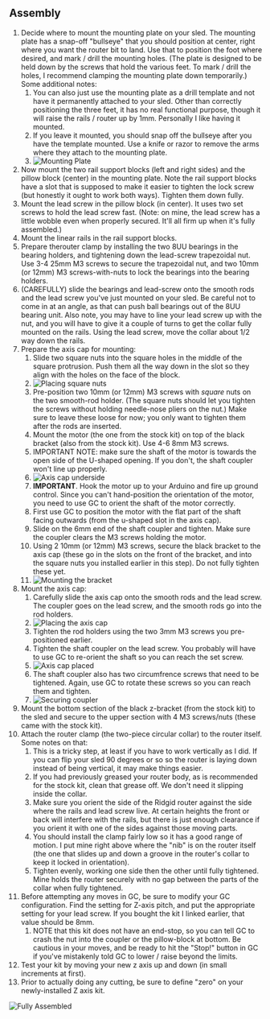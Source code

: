 ## Assembly

1. Decide where to mount the mounting plate on your sled. The mounting plate has a snap-off "bullseye" that you should position at center, right where you want the router bit to land. Use that to position the foot where desired, and mark / drill the mounting holes. (The plate is designed to be held down by the screws that hold the various feet. To mark / drill the holes, I recommend clamping the mounting plate down temporarily.) Some additional notes:
    1. You can also just use the mounting plate as a drill template and not have it permanently attached to your sled. Other than correctly positioning the three feet, it has no real functional purpose, though it will raise the rails / router up by 1mm. Personally I like having it mounted.
    2. If you leave it mounted, you should snap off the bullseye after you have the template mounted. Use a knife or razor to remove the arms where they attach to the mounting plate.
    3. ![Mounting Plate](https://raw.githubusercontent.com/MaslowCommunityGarden/Yet-Another-Z-Axis-Mod/master/mounting_plate.jpg)
2. Now mount the two rail support blocks (left and right sides) and the pillow block (center) in the mounting plate. Note the rail support blocks have a slot that is supposed to make it easier to tighten the lock screw (but honestly it ought to work both ways). Tighten them down fully.
2. Mount the lead screw in the pillow block (in center). It uses two set screws to hold the lead screw fast.  (Note: on mine, the lead screw has a little wobble even when properly secured. It'll all firm up when it's fully assembled.)
3. Mount the linear rails in the rail support blocks.
4. Prepare therouter clamp by installing the two 8UU bearings in the bearing holders, and tightening down the lead-screw trapezoidal nut. Use 3-4 25mm M3 screws to secure the trapezoidal nut, and two 10mm (or 12mm) M3 screws-with-nuts to lock the bearings into the bearing holders.
5. (CAREFULLY) slide the bearings and lead-screw onto the smooth rods and the lead screw you've just mounted on your sled. Be careful not to come in at an angle, as that can push ball bearings out of the 8UU bearing unit. Also note, you may have to line your lead screw up with the nut, and you will have to give it a couple of turns to get the collar fully mounted on the rails. Using the lead screw, move the collar about 1/2 way down the rails.
6. Prepare the axis cap for mounting:
    1. Slide two square nuts into the square holes in the middle of the square protrusion. Push them all the way down in the slot so they align with the holes on the face of the block.
    2. ![Placing square nuts](https://raw.githubusercontent.com/MaslowCommunityGarden/Yet-Another-Z-Axis-Mod/master/placing_nuts.jpg)
    3. Pre-position two 10mm (or 12mm) M3 screws with *square* nuts on the two smooth-rod holder. (The square nuts should let you tighten the screws without holding needle-nose pliers on the nut.) Make sure to leave these loose for now; you only want to tighten them after the rods are inserted.
    4. Mount the motor (the one from the stock kit) on top of the black bracket (also from the stock kit). Use 4-6 8mm M3 screws.
    5. IMPORTANT NOTE: make sure the shaft of the motor is towards the open side of the U-shaped opening. If you don't, the shaft coupler won't line up properly.
    6. ![Axis cap underside](https://raw.githubusercontent.com/MaslowCommunityGarden/Yet-Another-Z-Axis-Mod/master/mounting_motor2.jpg)
    7. **IMPORTANT**. Hook the motor up to your Arduino and fire up ground control. Since you can't hand-position the orientation of the motor, you need to use GC to orient the shaft of the motor correctly.
      1. First use GC to position the motor with the flat part of the shaft facing outwards (from the u-shaped slot in the axis cap).
      2. Slide on the 6mm end of the shaft coupler and tighten. Make sure the coupler clears the M3 screws holding the motor.
      3. Using 2 10mm (or 12mm) M3 screws, secure the black bracket to the axis cap (these go in the slots on the front of the bracket, and into the square nuts you installed earlier in this step). Do not fully tighten these yet.
      4. ![Mounting the bracket](https://raw.githubusercontent.com/MaslowCommunityGarden/Yet-Another-Z-Axis-Mod/master/mounting_bracket2.jpg)
7. Mount the axis cap:
    1. Carefully slide the axis cap onto the smooth rods and the lead screw. The coupler goes on the lead screw, and the smooth rods go into the rod holders.
    2. ![Placing the axis cap](https://raw.githubusercontent.com/MaslowCommunityGarden/Yet-Another-Z-Axis-Mod/master/placing_axis_cap.jpg)
    3. Tighten the rod holders using the two 3mm M3 screws you pre-positioned earlier.
    4. Tighten the shaft coupler on the lead screw. You probably will have to use GC to re-orient the shaft so you can reach the set screw.
    5. ![Axis cap placed](https://raw.githubusercontent.com/MaslowCommunityGarden/Yet-Another-Z-Axis-Mod/master/placing_axis_cap2.jpg)
    6. The shaft coupler also has two circumfrence screws that need to be tightened. Again, use GC to rotate these screws so you can reach them and tighten.
    7. ![Securing coupler](https://raw.githubusercontent.com/MaslowCommunityGarden/Yet-Another-Z-Axis-Mod/master/securing_coupler.jpg)
8. Mount the bottom section of the black z-bracket (from the stock kit) to the sled and secure to the upper section with 4 M3 screws/nuts (these came with the stock kit).
5. Attach the router clamp (the two-piece circular collar) to the router itself. Some notes on that:
    1. This is a tricky step, at least if you have to work vertically as I did. If you can flip your sled 90 degrees or so so the router is laying down instead of being vertical, it may make things easier.
    2. If you had previously greased your router body, as is recommended for the stock kit, clean that grease off. We don't need it slipping inside the collar.
    3. Make sure you orient the side of the Ridgid router against the side where the rails and lead screw live. At certain heights the front or back will interfere with the rails, but there is just enough clearance if you orient it with one of the sides against those moving parts.
    4. You should install the clamp fairly low so it has a good range of motion. I put mine right above where the "nib" is on the router itself (the one that slides up and down a groove in the router's collar to keep it locked in orientation).
    5. Tighten evenly, working one side then the other until fully tightened. Mine holds the router securely with no gap between the parts of the collar when fully tightened.
9. Before attempting any moves in GC, be sure to modify your GC configuration. Find the setting for Z-axis pitch, and put the appropriate setting for your lead screw. If you bought the kit I linked earlier, that value should be 8mm.
    1. NOTE that this kit does not have an end-stop, so you can tell GC to crash the nut into the coupler or the pillow-block at bottom. Be cautious in your moves, and be ready to hit the "Stop!" button in GC if you've mistakenly told GC to lower / raise beyond the limits.
9. Test your kit by moving your new z axis up and down (in small increments at first).
10. Prior to actually doing any cutting, be sure to define "zero" on your newly-installed Z axis kit.

![Fully Assembled](https://raw.githubusercontent.com/MaslowCommunityGarden/Yet-Another-Z-Axis-Mod/master/beauty_shot.jpg)

